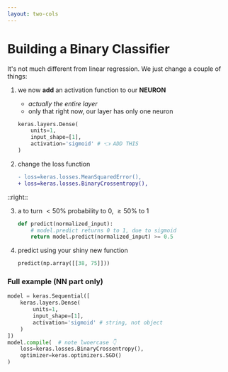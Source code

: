```yaml
---
layout: two-cols
---
```


# Building a Binary Classifier

It's not much different from linear regression.  We just change a couple of things:

1. we now **add** an activation function to our **NEURON** 
   - _actually the entire layer_
   - only that right now, our layer has only one neuron
    ```py {4|all}
    keras.layers.Dense(
        units=1, 
        input_shape=[1], 
        activation='sigmoid' # 👈 ADD THIS
    )
    ```

2. change the loss function
   ```diff
   - loss=keras.losses.MeanSquaredError(),
   + loss=keras.losses.BinaryCrossentropy(),
   ```

::right::

3. <twemoji-pencil /> a <mdi-function /> to turn $\lt 50\%$ probability to $0$, $\ge 50\%$ to $1$
    ```py
    def predict(normalized_input):
        # model.predict returns 0 to 1, due to sigmoid
        return model.predict(normalized_input) >= 0.5
    ```

4. predict using your shiny new function
    ```py
    predict(np.array([[38, 75]]))
    ```

### Full example (NN part only)

```py {5|9|all}
model = keras.Sequential([
    keras.layers.Dense(
        units=1, 
        input_shape=[1], 
        activation='sigmoid' # string, not object
    )
])
model.compile(  # note lwoercase 👇
    loss=keras.losses.BinaryCrossentropy(),
    optimizer=keras.optimizers.SGD()
)
```

<style>
  .slidev-code {
    overflow: hidden;
  }
</style>